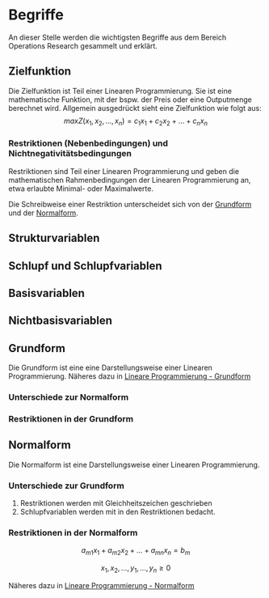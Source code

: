 # Begriffe
An dieser Stelle werden die wichtigsten Begriffe aus dem Bereich Operations Research gesammelt und erklärt.

## Zielfunktion
Die Zielfunktion ist Teil einer Linearen Programmierung.
Sie ist eine mathematische Funktion, mit der bspw. der Preis oder eine Outputmenge berechnet wird.
Allgemein ausgedrückt sieht eine Zielfunktion wie folgt aus:
$$
max Z(x_1, x_2,..., x_n) = c_1x_1 + c_2x_2 +...+c_nx_n
$$

### Restriktionen (Nebenbedingungen) und Nichtnegativitätsbedingungen
Restriktionen sind Teil einer Linearen Programmierung und geben die mathematischen Rahmenbedingungen der Linearen Programmierung an, etwa erlaubte Minimal- oder Maximalwerte.

Die Schreibweise einer Restriktion unterscheidet sich von der [Grundform](Lineare-Programmierung-Grundform.md) und der [Normalform](Lineare-Programmierung-Normalform.md).

## Strukturvariablen

## Schlupf und Schlupfvariablen

## Basisvariablen

## Nichtbasisvariablen

## Grundform
Die Grundform ist eine eine Darstellungsweise einer Linearen Programmierung.
Näheres dazu in [Lineare Programmierung - Grundform](Lineare-Programmierung-Grundform.md)

### Unterschiede zur Normalform


### Restriktionen in der Grundform

## Normalform
Die Normalform ist eine Darstellungsweise einer Linearen Programmierung.

### Unterschiede zur Grundform
1. Restriktionen werden mit Gleichheitszeichen geschrieben
2. Schlupfvariablen werden mit in den Restriktionen bedacht.

### Restriktionen in der Normalform
$$
a_{m1}x_1 + a_{m2}x_2 +...+ a_{mn}x_n = b_m
$$
 
$$
x_1, x_2,...,y_1,...,y_n ≥ 0
$$

Näheres dazu in [Lineare Programmierung - Normalform](Lineare-Programmierung-Normalform.md)